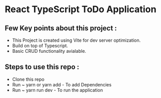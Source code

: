 # React TypeScript ToDo Application
 
## Few Key points about this project :

* This Project is created using Vite for dev server optimization.
* Build on top of Typescript.
* Basic CRUD functionality avialable.


## Steps to use this repo :

* Clone this repo
* Run ~ yarn or yarn add - To add Dependencies
* Run ~ yarn run dev - To run the application